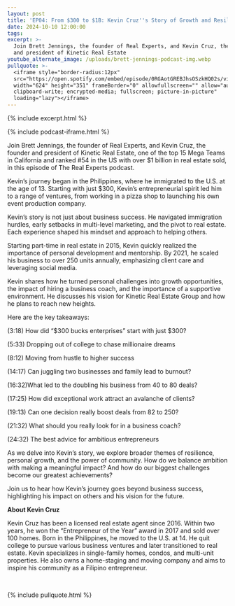 ```yaml
---
layout: post
title: 'EP04: From $300 to $1B: Kevin Cruz''s Story of Growth and Resilience'
date: 2024-10-10 12:00:00
tags:
excerpt: >-
  Join Brett Jennings, the founder of Real Experts, and Kevin Cruz, the founder
  and president of Kinetic Real Estate
youtube_alternate_image: /uploads/brett-jennings-podcast-img.webp
pullquote: >-
  <iframe style="border-radius:12px"
  src="https://open.spotify.com/embed/episode/0RGAotGREBJhsOSzkHQ02s/video?utm_source=generator"
  width="624" height="351" frameBorder="0" allowfullscreen="" allow="autoplay;
  clipboard-write; encrypted-media; fullscreen; picture-in-picture"
  loading="lazy"></iframe>
---
```

{% include excerpt.html %}

{% include podcast-iframe.html %}

Join Brett Jennings, the founder of Real Experts, and Kevin Cruz, the founder and president of Kinetic Real Estate, one of the top 15 Mega Teams in California and ranked \#54 in the US with over $1 billion in real estate sold, in this episode of The Real Experts podcast.

Kevin’s journey began in the Philippines, where he immigrated to the U.S. at the age of 13. Starting with just $300, Kevin’s entrepreneurial spirit led him to a range of ventures, from working in a pizza shop to launching his own event production company.

Kevin’s story is not just about business success. He navigated immigration hurdles, early setbacks in multi-level marketing, and the pivot to real estate. Each experience shaped his mindset and approach to helping others.

Starting part-time in real estate in 2015, Kevin quickly realized the importance of personal development and mentorship. By 2021, he scaled his business to over 250 units annually, emphasizing client care and leveraging social media.

Kevin shares how he turned personal challenges into growth opportunities, the impact of hiring a business coach, and the importance of a supportive environment. He discusses his vision for Kinetic Real Estate Group and how he plans to reach new heights.

Here are the key takeaways:

(3:18) How did “$300 bucks enterprises” start with just $300?

(5:33) Dropping out of college to chase millionaire dreams

(8:12) Moving from hustle to higher success

(14:17) Can juggling two businesses and family lead to burnout?

(16:32)What led to the doubling his business from 40 to 80 deals?

(17:25) How did exceptional work attract an avalanche of clients?

(19:13) Can one decision really boost deals from 82 to 250?

(21:32) What should you really look for in a business coach?

(24:32) The best advice for ambitious entrepreneurs

As we delve into Kevin’s story, we explore broader themes of resilience, personal growth, and the power of community. How do we balance ambition with making a meaningful impact? And how do our biggest challenges become our greatest achievements?

Join us to hear how Kevin’s journey goes beyond business success, highlighting his impact on others and his vision for the future.

**About Kevin Cruz**

Kevin Cruz has been a licensed real estate agent since 2016. Within two years, he won the “Entrepreneur of the Year” award in 2017 and sold over 100 homes. Born in the Philippines, he moved to the U.S. at 14. He quit college to pursue various business ventures and later transitioned to real estate. Kevin specializes in single-family homes, condos, and multi-unit properties. He also owns a home-staging and moving company and aims to inspire his community as a Filipino entrepreneur.

&nbsp;

{% include pullquote.html %}